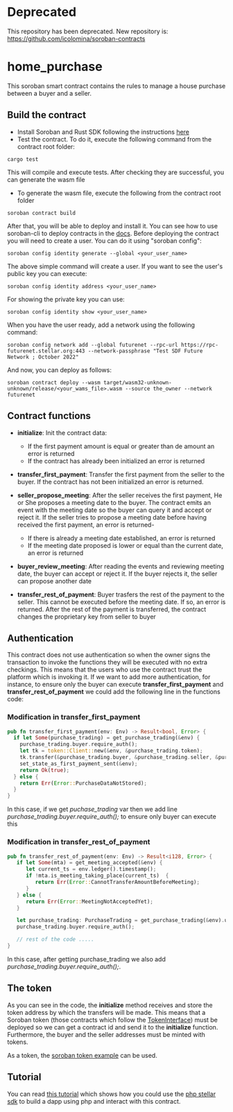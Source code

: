 # Deprecated
This repository has been deprecated. New repository is: https://github.com/icolomina/soroban-contracts

# home_purchase
This soroban smart contract contains the rules to manage a house purchase between a buyer and a seller.

## Build the contract

- Install Soroban and Rust SDK following the instructions [here](https://soroban.stellar.org/docs/getting-started/setup)
- Test the contract. To do it, execute the following command from the contract root folder:

```
cargo test
```
This will compile and execute tests. After checking they are successful, you can generate the wasm file
  
- To generate the wasm file, execute the following from the contract root folder

```shell
soroban contract build
```

After that, you will be able to deploy and install it. You can see how to use soroban-cli to deploy contracts in the [docs](https://soroban.stellar.org/docs/getting-started/hello-world). 
Before deploying the contract you will need to create a user. You can do it using "soroban config":

```shell
soroban config identity generate --global <your_user_name>
```
The above simple command will create a user. If you want to see the user's public key you can execute:

```shell
soroban config identity address <your_user_name>
```
For showing the private key you can use:

```shell
soroban config identity show <your_user_name>
```
When you have the user ready, add a network using the following command:

```shell
soroban config network add --global futurenet --rpc-url https://rpc-futurenet.stellar.org:443 --network-passphrase "Test SDF Future Network ; October 2022"
```

And now, you can deploy as follows:

```shell
soroban contract deploy --wasm target/wasm32-unknown-unknown/release/<your_wams_file>.wasm --source the_owner --network futurenet
```

## Contract functions

- **initialize**: Init the contract data:
  - If the first payment amount is equal or greater than de amount an error is returned
  - If the contract has already been initialized an error is returned
 
- **transfer_first_payment**: Transfer the first payment from the seller to the buyer. If the contract has not been initialized an error is returned.
- **seller_propose_meeting**: After the seller receives the first payment, He or She proposes a meeting date to the buyer. The contract emits an event with the meeting date so the buyer can query it and accept or reject it. If the seller tries to propose a meeting date before having received the first payment, an error is returned-
  - If there is already a meeting date established, an error is returned
  - If the meeting date proposed is lower or equal than the current date, an error is returned
 
- **buyer_review_meeting**: After reading the events and reviewing meeting date, the buyer can accept or reject it. If the buyer rejects it, the seller can propose another date
- **transfer_rest_of_payment**: Buyer trasfers the rest of the payment to the seller. This cannot be executed before the meeting date. If so, an error is returned. After the rest of the payment is transferred, the contract changes the proprietary key from seller to buyer

## Authentication

This contract does not use authentication so when the owner signs the transaction to invoke the functions they will be executed with no extra checkings. This means that the users who use the contract trust the platform which is invoking it. If we want to add more authentication, for instance, to ensure only the buyer can execute **transfer_first_payment** and **transfer_rest_of_payment** we could add the following line in the functions code:

### Modification in transfer_first_payment

```rust
pub fn transfer_first_payment(env: Env) -> Result<bool, Error> {
  if let Some(purchase_trading) = get_purchase_trading(&env) {
    purchase_trading.buyer.require_auth();
    let tk = token::Client::new(&env, &purchase_trading.token);
    tk.transfer(&purchase_trading.buyer, &purchase_trading.seller, &purchase_trading.first_payment);
    set_state_as_first_payment_sent(&env);
    return Ok(true);
  } else {
    return Err(Error::PurchaseDataNotStored);
  }
}
```
In this case, if we get *puchase_trading* var then we add line *purchase_trading.buyer.require_auth();* to ensure only buyer can execute this

### Modification in transfer_rest_of_payment

```rust
pub fn transfer_rest_of_payment(env: Env) -> Result<i128, Error> {
   if let Some(mta) = get_meeting_accepted(&env) {
      let current_ts = env.ledger().timestamp();
      if !mta.is_meeting_taking_place(current_ts)  {
         return Err(Error::CannotTransferAmountBeforeMeeting);
      }
   } else {
      return Err(Error::MeetingNotAcceptedYet);
   }

   let purchase_trading: PurchaseTrading = get_purchase_trading(&env).unwrap(); 
   purchase_trading.buyer.require_auth();

   // rest of the code .....  
}
```

In this case, after getting purchase_trading we also add *purchase_trading.buyer.require_auth();*.

## The token

As you can see in the code, the **initialize** method receives and store the token address by which the transfers will be made. This means that a Soroban token (those contracts which follow the [TokenInterface](https://soroban.stellar.org/docs/reference/interfaces/token-interface)) must be deployed so we can get a contract id and send it to the **initialize** function. Furthermore, the buyer and the seller addresses must be minted with tokens.

As a token, the [soroban token example](https://github.com/stellar/soroban-examples/tree/v0.9.2/token) can be used.

## Tutorial

You can read [this tutorial](https://dev.to/icolomina/creating-a-dapp-using-php-and-a-house-purchase-soroban-smart-contract-38f1) which shows how you could use the [php stellar sdk](https://github.com/Soneso/stellar-php-sdk/blob/main/soroban.md) to build a dapp using php and interact with this contract.
